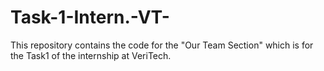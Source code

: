 # Task-1-Intern.-VT-
This repository contains the code for the "Our Team Section" which is for the Task1 of the internship at VeriTech.
